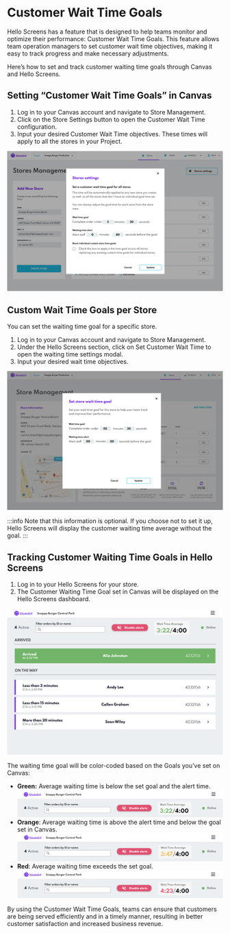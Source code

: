 Customer Wait Time Goals
========================

Hello Screens has a feature that is designed to help teams monitor and optimize their performance: Customer Wait Time Goals. This feature allows team operation managers to set customer wait time objectives, making it easy to track progress and make necessary adjustments.

Here’s how to set and track customer waiting time goals through Canvas and Hello Screens.

Setting “Customer Wait Time Goals” in Canvas
--------------------------------------------

1.  Log in to your Canvas account and navigate to Store Management.
2.  Click on the Store Settings button to open the Customer Wait Time configuration.
3.  Input your desired Customer Wait Time objectives. These times will apply to all the stores in your Project.

![](../assets/hs-goal-times-1.png)

Custom Wait Time Goals per Store
--------------------------------

You can set the waiting time goal for a specific store.

1.  Log in to your Canvas account and navigate to Store Management.
2.  Under the Hello Screens section, click on Set Customer Wait Time to open the waiting time settings modal.
3.  Input your desired wait time objectives.

![](../assets/hs-goal-times-2.png)


:::info
Note that this information is optional. If you choose not to set it up, Hello Screens will display the customer waiting time average without the goal.
:::

Tracking Customer Waiting Time Goals in Hello Screens
-----------------------------------------------------

1.  Log in to your Hello Screens for your store.
2.  The Customer Waiting Time Goal set in Canvas will be displayed on the Hello Screens dashboard.

![](../assets/hs-goal-times-3.png)

The waiting time goal will be color-coded based on the Goals you’ve set on Canvas:

*   **Green:** Average waiting time is below the set goal and the alert time.  
    ![](../assets/hs-goal-times-4.png)
*   **Orange**: Average waiting time is above the alert time and below the goal set in Canvas.  
    ![](../assets/hs-goal-times-5.png)
*   **Red**: Average waiting time exceeds the set goal.
    ![](../assets/hs-goal-times-6.png)
    

By using the Customer Wait Time Goals, teams can ensure that customers are being served efficiently and in a timely manner, resulting in better customer satisfaction and increased business revenue.